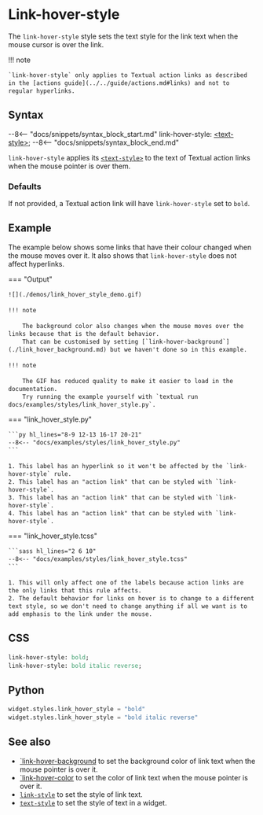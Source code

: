 # Link-hover-style

The `link-hover-style` style sets the text style for the link text when the mouse cursor is over the link.

!!! note

    `link-hover-style` only applies to Textual action links as described in the [actions guide](../../guide/actions.md#links) and not to regular hyperlinks.

## Syntax

--8<-- "docs/snippets/syntax_block_start.md"
link-hover-style: <a href="../../css_types/text_style">&lt;text-style&gt;</a>;
--8<-- "docs/snippets/syntax_block_end.md"

`link-hover-style` applies its [`<text-style>`](../../css_types/text_style.md) to the text of Textual action links when the mouse pointer is over them.

### Defaults

If not provided, a Textual action link will have `link-hover-style` set to `bold`.

## Example

The example below shows some links that have their colour changed when the mouse moves over it.
It also shows that `link-hover-style` does not affect hyperlinks.

=== "Output"

    ![](./demos/link_hover_style_demo.gif)

    !!! note

        The background color also changes when the mouse moves over the links because that is the default behavior.
        That can be customised by setting [`link-hover-background`](./link_hover_background.md) but we haven't done so in this example.

    !!! note

        The GIF has reduced quality to make it easier to load in the documentation.
        Try running the example yourself with `textual run docs/examples/styles/link_hover_style.py`.

=== "link_hover_style.py"

    ```py hl_lines="8-9 12-13 16-17 20-21"
    --8<-- "docs/examples/styles/link_hover_style.py"
    ```

    1. This label has an hyperlink so it won't be affected by the `link-hover-style` rule.
    2. This label has an "action link" that can be styled with `link-hover-style`.
    3. This label has an "action link" that can be styled with `link-hover-style`.
    4. This label has an "action link" that can be styled with `link-hover-style`.

=== "link_hover_style.tcss"

    ```sass hl_lines="2 6 10"
    --8<-- "docs/examples/styles/link_hover_style.tcss"
    ```

    1. This will only affect one of the labels because action links are the only links that this rule affects.
    2. The default behavior for links on hover is to change to a different text style, so we don't need to change anything if all we want is to add emphasis to the link under the mouse.

## CSS

```sass
link-hover-style: bold;
link-hover-style: bold italic reverse;
```

## Python

```py
widget.styles.link_hover_style = "bold"
widget.styles.link_hover_style = "bold italic reverse"
```

## See also

 - [`link-hover-background](./link_hover_background.md) to set the background color of link text when the mouse pointer is over it.
 - [`link-hover-color](./link_hover_color.md) to set the color of link text when the mouse pointer is over it.
 - [`link-style`](./link_style.md) to set the style of link text.
 - [`text-style`](../text_style.md) to set the style of text in a widget.
